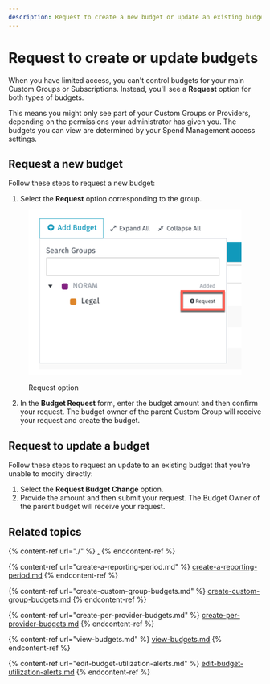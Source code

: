 ```yaml
---
description: Request to create a new budget or update an existing budget.
---
```


# Request to create or update budgets

When you have limited access, you can't control budgets for your main Custom Groups or Subscriptions. Instead, you'll see a **Request** option for both types of budgets.&#x20;

This means you might only see part of your Custom Groups or Providers, depending on the permissions your administrator has given you. The budgets you can view are determined by your Spend Management access settings.

## Request a new budget

Follow these steps to request a new budget:

1. Select the **Request** option corresponding to the group.

<figure><img src="../../.gitbook/assets/image (110).png" alt=""><figcaption><p>Request option</p></figcaption></figure>

2. In the **Budget Request** form, enter the budget amount and then confirm your request. The budget owner of the parent Custom Group will receive your request and create the budget.

## Request to update a budget <a href="#requesting-budget-change" id="requesting-budget-change"></a>

Follow these steps to request an update to an existing budget that you're unable to modify directly:

1. Select the **Request Budget Change** option.
2. Provide the amount and then submit your request. The Budget Owner of the parent budget will receive your request.

## Related topics

{% content-ref url="./" %}
[.](./)
{% endcontent-ref %}

{% content-ref url="create-a-reporting-period.md" %}
[create-a-reporting-period.md](create-a-reporting-period.md)
{% endcontent-ref %}

{% content-ref url="create-custom-group-budgets.md" %}
[create-custom-group-budgets.md](create-custom-group-budgets.md)
{% endcontent-ref %}

{% content-ref url="create-per-provider-budgets.md" %}
[create-per-provider-budgets.md](create-per-provider-budgets.md)
{% endcontent-ref %}

{% content-ref url="view-budgets.md" %}
[view-budgets.md](view-budgets.md)
{% endcontent-ref %}

{% content-ref url="edit-budget-utilization-alerts.md" %}
[edit-budget-utilization-alerts.md](edit-budget-utilization-alerts.md)
{% endcontent-ref %}
